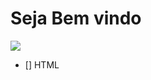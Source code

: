 <h1> Seja Bem vindo </h1>

<img src="https://user-images.githubusercontent.com/70240441/97352664-531d6480-1869-11eb-8a06-19aff0568e08.jpg">

- [] HTML
